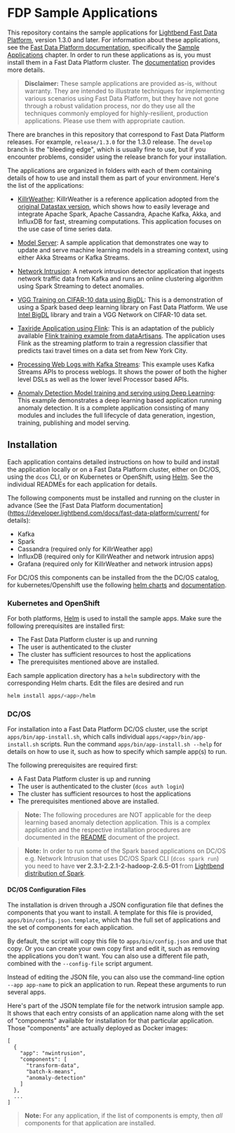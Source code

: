 # FDP Sample Applications

This repository contains the sample applications for [Lightbend Fast Data Platform](https://www.lightbend.com/products/fast-data-platform), version 1.3.0 and later. For information about these applications, see the [Fast Data Platform documentation](https://developer.lightbend.com/docs/fast-data-platform/current/), specifically the [Sample Applications](https://developer.lightbend.com/docs/fast-data-platform/current/user-guide/sample-apps/index.html) chapter. In order to run these applications as is, you must install them in a Fast Data Platform cluster. The [documentation](https://developer.lightbend.com/docs/fast-data-platform/current/) provides more details.

> **Disclaimer:** These sample applications are provided as-is, without warranty. They are intended to illustrate techniques for implementing various scenarios using Fast Data Platform, but they have not gone through a robust validation process, nor do they use all the techniques commonly employed for highly-resilient, production applications. Please use them with appropriate caution.

There are branches in this repository that correspond to Fast Data Platform releases. For example, `release/1.3.0` for the 1.3.0 release. The `develop` branch is the "bleeding edge", which is usually fine to use, but if you encounter problems, consider using the release branch for your installation.

The applications are organized in folders with each of them containing details of how to use and install them as part of your environment. Here's the list of the applications:

* [KillrWeather](apps/killrweather/README.md): KillrWeather is a reference application adopted from the [original Datastax version](https://github.com/killrweather/killrweather), which shows how to easily leverage and integrate Apache Spark, Apache Cassandra, Apache Kafka, Akka, and InfluxDB for fast, streaming computations. This application focuses on the use case of time series data.

* [Model Server](apps/akka-kafka-streams-model-server/README.md): A sample application that demonstrates one way to update and serve machine learning models in a streaming context, using either Akka Streams or Kafka Streams.

* [Network Intrusion](apps/nwintrusion/README.md): A network intrusion detector application that ingests network traffic data from Kafka and runs an online clustering algorithm using Spark Streaming to detect anomalies.

* [VGG Training on CIFAR-10 data using BigDL](apps/bigdl/README.md): This is a demonstration of using a Spark based deep learning library on Fast Data Platform. We use [Intel BigDL](https://github.com/intel-analytics/BigDL) library and train a VGG Network on CIFAR-10 data set.

* [Taxiride Application using Flink](apps/flink/README.md): This is an adaptation of the publicly available [Flink training example from dataArtisans](http://training.data-artisans.com/). The application uses Flink as the streaming platform to train a regression classifier that predicts taxi travel times on a data set from New York City.

* [Processing Web Logs with Kafka Streams](apps/kstream/README.md): This example uses Kafka Streams APIs to process weblogs. It shows the power of both the higher level DSLs as well as the lower level Processor based APIs.

* [Anomaly Detection Model training and serving using Deep Learning](apps/anomaly-detection/README.md): This example demonstrates a deep learning based application running anomaly detection. It is a complete application consisting of many modules and includes the full lifecycle of data generation, ingestion, training, publishing and model serving.

## Installation

Each application contains detailed instructions on how to build and install the application locally or on a Fast Data Platform cluster, either on DC/OS, using the `dcos` CLI, or on Kubernetes or OpenShift, using [Helm](https://helm.sh/). See the individual READMEs for each application for details.

The following components must be installed and running on the cluster in advance (See the [Fast Data Platform documentation](https://developer.lightbend.com/docs/fast-data-platform/current/ for details):

* Kafka
* Spark
* Cassandra (required only for KillrWeather app)
* InfluxDB (required only for KillrWeather and network intrusion apps)
* Grafana (required only for KillrWeather and network intrusion apps)

For DC/OS this components can be installed from the the DC/OS catalog, for kubernetes/Openshift use the following 
[helm charts](/supportingcharts) and [documentation](/supportingcharts/README.md). 

### Kubernetes and OpenShift

For both platforms, [Helm](https://helm.sh/) is used to install the sample apps. Make sure the following prerequisites are installed first:

* The Fast Data Platform cluster is up and running
* The user is authenticated to the cluster
* The cluster has sufficient resources to host the applications
* The prerequisites mentioned above are installed.

Each sample application directory has a `helm` subdirectory with the corresponding Helm charts. Edit the files are desired and run

```bash
helm install apps/<app>/helm
```

### DC/OS

For installation into a Fast Data Platform DC/OS cluster, use the script `apps/bin/app-install.sh`, which calls individual `apps/<app>/bin/app-install.sh` scripts. Run the command `apps/bin/app-install.sh --help` for details on how to use it, such as how to specify which sample app(s) to run.

The following prerequisites are required first:

* A Fast Data Platform cluster is up and running
* The user is authenticated to the cluster (`dcos auth login`)
* The cluster has sufficient resources to host the applications
* The prerequisites mentioned above are installed.

> **Note:** The following procedures are NOT applicable for the deep learning based anomaly detection application. This is a complex application and the respective installation procedures are documented in the [README](apps/anomaly-detection/README.md) document of the project.

> **Note:** In order to run some of the Spark based applications on DC/OS e.g. Network Intrusion that uses DC/OS Spark CLI (`dcos spark run`) you need to have **ver 2.3.1-2.2.1-2-hadoop-2.6.5-01** from [Lightbend distribution of Spark](https://hub.docker.com/r/lightbend/spark/tags/).

#### DC/OS Configuration Files

The installation is driven through a JSON configuration file that defines the components that you want to install. A template for this file is provided, `apps/bin/config.json.template`, which has the full set of applications and the set of components for each application.

By default, the script will copy this file to `apps/bin/config.json` and use that copy. Or you can create your own copy first and edit it, such as removing the applications you don't want. You can also use a different file path, combined with the `--config-file` script argument.

Instead of editing the JSON file, you can also use the command-line option `--app app-name` to pick an application to run. Repeat these arguments to run several apps.

Here's part of the JSON template file for the network intrusion sample app. It shows that each entry consists of an application name along with the set of "components" available for installation for that particular application. Those "components" are actually deployed as Docker images:

```
[
  {
    "app": "nwintrusion",
    "components": [
      "transform-data",
      "batch-k-means",
      "anomaly-detection"
    ]
  },
  ...
]
```

> **Note:** For any application, if the list of components is empty, then *all* components for that application are installed.

